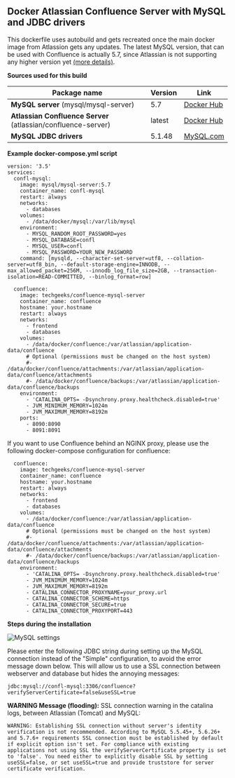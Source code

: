 ## Docker Atlassian Confluence Server with MySQL and JDBC drivers
This dockerfile uses autobuild and gets recreated once the main docker image from Atlassion gets any updates. The latest MySQL version, that can be used with Confluence is actually 5.7, since Atlassian is not supporting any higher version yet [(more details)](https://confluence.atlassian.com/doc/supported-platforms-207488198.html#SupportedPlatforms-Databases). 

**Sources used for this build**

| Package name  | Version | Link |
| ------------- | ------------- | ------------- |
| **MySQL server** (mysql/mysql-server) | 5.7 | [Docker Hub](https://hub.docker.com/r/mysql/mysql-server)  |
| **Atlassian Confluence Server** (atlassian/confluence-server) | latest | [Docker Hub](https://hub.docker.com/r/atlassian/confluence-server/)  |
| **MySQL JDBC drivers** | 5.1.48 | [MySQL.com](https://dev.mysql.com/downloads/connector/j/5.1.html)  |


**Example docker-compose.yml script**

```
version: '3.5'
services:
  confl-mysql:
    image: mysql/mysql-server:5.7
    container_name: confl-mysql
    restart: always
    networks:
      - databases
    volumes:
      - /data/docker/mysql:/var/lib/mysql
    environment:
      - MYSQL_RANDOM_ROOT_PASSWORD=yes
      - MYSQL_DATABASE=confl
      - MYSQL_USER=confl
      - MYSQL_PASSWORD=YOUR_NEW_PASSWORD
    command: [mysqld, --character-set-server=utf8, --collation-server=utf8_bin, --default-storage-engine=INNODB, --max_allowed_packet=256M, --innodb_log_file_size=2GB, --transaction-isolation=READ-COMMITTED, --binlog_format=row]

  confluence:
    image: techgeeks/confluence-mysql-server
    container_name: confluence
    hostname: your.hostname
    restart: always
    networks:
      - frontend
      - databases
    volumes:
      - /data/docker/confluence:/var/atlassian/application-data/confluence
      # Optional (permissions must be changed on the host system)
      #- /data/docker/confluence/attachments:/var/atlassian/application-data/confluence/attachments
      #- /data/docker/confluence/backups:/var/atlassian/application-data/confluence/backups
    environment:
      - 'CATALINA_OPTS= -Dsynchrony.proxy.healthcheck.disabled=true'
      - JVM_MINIMUM_MEMORY=1024m
      - JVM_MAXIMUM_MEMORY=8192m
    ports:
      - 8090:8090
      - 8091:8091
```

If you want to use Confluence behind an NGINX proxy, please use the following docker-compose configuration for confluence:
```
  confluence:
    image: techgeeks/confluence-mysql-server
    container_name: confluence
    hostname: your.hostname
    restart: always
    networks:
      - frontend
      - databases
    volumes:
      - /data/docker/confluence:/var/atlassian/application-data/confluence
      # Optional (permissions must be changed on the host system)
      #- /data/docker/confluence/attachments:/var/atlassian/application-data/confluence/attachments
      #- /data/docker/confluence/backups:/var/atlassian/application-data/confluence/backups
    environment:
      - 'CATALINA_OPTS= -Dsynchrony.proxy.healthcheck.disabled=true'
      - JVM_MINIMUM_MEMORY=1024m
      - JVM_MAXIMUM_MEMORY=8192m
      - CATALINA_CONNECTOR_PROXYNAME=your_proxy.url
      - CATALINA_CONNECTOR_SCHEME=https
      - CATALINA_CONNECTOR_SECURE=true
      - CATALINA_CONNECTOR_PROXYPORT=443
```


**Steps during the installation**

![MySQL settings](https://abload.de/img/settingsqgkiz.png)

Please enter the following JDBC string during setting up the MySQL connection instead of the "Simple" configuration, to avoid the error message down below. This will allow us to use a SSL connection between webserver and database but hides the annoying messages:
```
jdbc:mysql://confl-mysql:3306/confluence?verifyServerCertificate=false&useSSL=true
```

**WARNING Message (flooding):** SSL connection warning in the catalina logs, between Atlassian (Tomcat) and MySQL:
```
WARNING: Establishing SSL connection without server's identity verification is not recommended. According to MySQL 5.5.45+, 5.6.26+ and 5.7.6+ requirements SSL connection must be established by default if explicit option isn't set. For compliance with existing applications not using SSL the verifyServerCertificate property is set to 'false'. You need either to explicitly disable SSL by setting useSSL=false, or set useSSL=true and provide truststore for server certificate verification.
```
